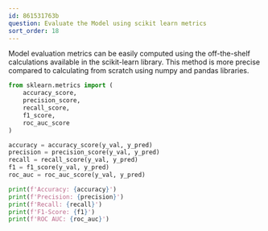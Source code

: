```yaml
---
id: 861531763b
question: Evaluate the Model using scikit learn metrics
sort_order: 18
---
```


Model evaluation metrics can be easily computed using the off-the-shelf calculations available in the scikit-learn library. This method is more precise compared to calculating from scratch using numpy and pandas libraries.

```python
from sklearn.metrics import (
    accuracy_score,
    precision_score,
    recall_score,
    f1_score,
    roc_auc_score
)

accuracy = accuracy_score(y_val, y_pred)
precision = precision_score(y_val, y_pred)
recall = recall_score(y_val, y_pred)
f1 = f1_score(y_val, y_pred)
roc_auc = roc_auc_score(y_val, y_pred)

print(f'Accuracy: {accuracy}')
print(f'Precision: {precision}')
print(f'Recall: {recall}')
print(f'F1-Score: {f1}')
print(f'ROC AUC: {roc_auc}')
```